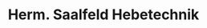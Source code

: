 ---
title: "Herm. Saalfeld Hebetechnik"
url: /tangermuende/herm-saalfeld-hebetechnik/
shop: Baustoffe
---